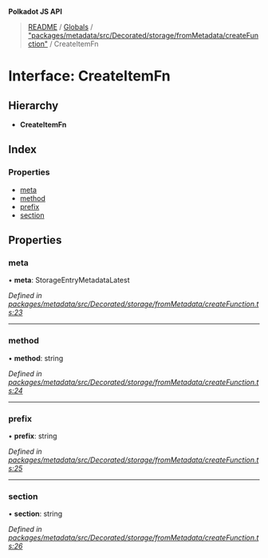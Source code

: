 **Polkadot JS API**

> [README](../README.md) / [Globals](../globals.md) / ["packages/metadata/src/Decorated/storage/fromMetadata/createFunction"](../modules/_packages_metadata_src_decorated_storage_frommetadata_createfunction_.md) / CreateItemFn

# Interface: CreateItemFn

## Hierarchy

* **CreateItemFn**

## Index

### Properties

* [meta](_packages_metadata_src_decorated_storage_frommetadata_createfunction_.createitemfn.md#meta)
* [method](_packages_metadata_src_decorated_storage_frommetadata_createfunction_.createitemfn.md#method)
* [prefix](_packages_metadata_src_decorated_storage_frommetadata_createfunction_.createitemfn.md#prefix)
* [section](_packages_metadata_src_decorated_storage_frommetadata_createfunction_.createitemfn.md#section)

## Properties

### meta

•  **meta**: StorageEntryMetadataLatest

*Defined in [packages/metadata/src/Decorated/storage/fromMetadata/createFunction.ts:23](https://github.com/polkadot-js/api/blob/73ffb034d/packages/metadata/src/Decorated/storage/fromMetadata/createFunction.ts#L23)*

___

### method

•  **method**: string

*Defined in [packages/metadata/src/Decorated/storage/fromMetadata/createFunction.ts:24](https://github.com/polkadot-js/api/blob/73ffb034d/packages/metadata/src/Decorated/storage/fromMetadata/createFunction.ts#L24)*

___

### prefix

•  **prefix**: string

*Defined in [packages/metadata/src/Decorated/storage/fromMetadata/createFunction.ts:25](https://github.com/polkadot-js/api/blob/73ffb034d/packages/metadata/src/Decorated/storage/fromMetadata/createFunction.ts#L25)*

___

### section

•  **section**: string

*Defined in [packages/metadata/src/Decorated/storage/fromMetadata/createFunction.ts:26](https://github.com/polkadot-js/api/blob/73ffb034d/packages/metadata/src/Decorated/storage/fromMetadata/createFunction.ts#L26)*
